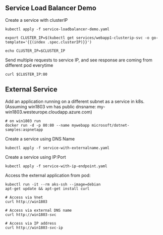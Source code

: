 ## Service Load Balancer Demo
Create a service with clusterIP

```
kubectl apply -f service-loadbalancer-demo.yaml

export CLUSTER_IP=$(kubectl get services/webapp1-clusterip-svc -o go-template='{{(index .spec.clusterIP)}}')

echo CLUSTER_IP=$CLUSTER_IP
```

Send multiple requests to service IP, and see response are coming from different pod everytime

```
curl $CLUSTER_IP:80
```

## External Service 

Add an application running on a different subnet as a service in k8s. (Assuming win1803 vm has public dnsname: my-win1803.westeurope.cloudapp.azure.com)

```
# on win1803 run
docker run -d -p 80:80 --name mywebapp microsoft/dotnet-samples:aspnetapp
```

Create a service using DNS Name 
```
kubectl apply -f service-with-externalname.yaml
```
Create a service using IP:Port
```
kubectl apply -f service-with-ip-endpoint.yaml
```

Access the external application from pod: 
```
kubectl run -it --rm aks-ssh --image=debian
apt-get update && apt-get install curl 

# Access via Vnet
curl http://win1803

# Access via external DNS name
curl http://win1803-svc

# Access via IP address
curl http://win1803-svc-ip
```
